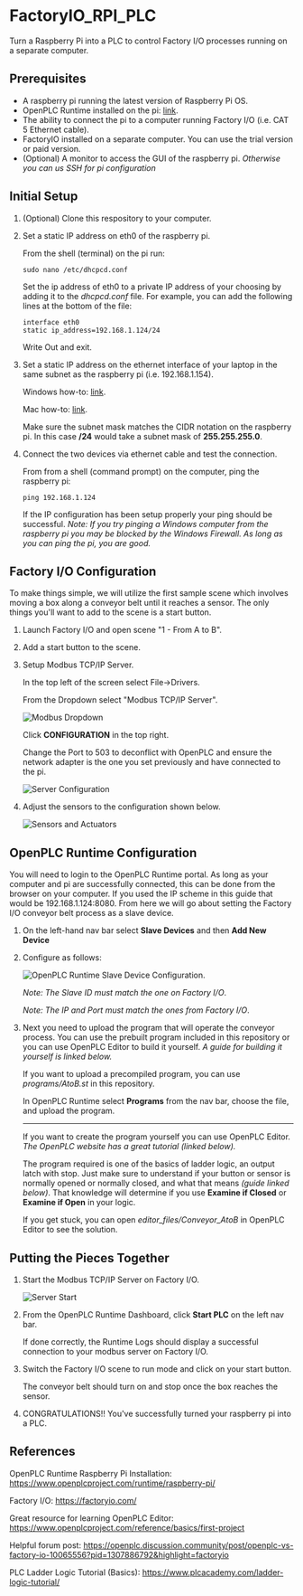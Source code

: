 # FactoryIO_RPI_PLC
Turn a Raspberry Pi into a PLC to control Factory I/O processes running on a separate computer.  

## Prerequisites
- A raspberry pi running the latest version of Raspberry Pi OS.
- OpenPLC Runtime installed on the pi: [link](https://www.openplcproject.com/runtime/raspberry-pi/).
- The ability to connect the pi to a computer running Factory I/O (i.e. CAT 5 Ethernet cable).
- FactoryIO installed on a separate computer. You can use the trial version or paid version.
- (Optional) A monitor to access the GUI of the raspberry pi. *Otherwise you can us SSH for pi configuration*

## Initial Setup
1. (Optional) Clone this respository to your computer.

2. Set a static IP address on eth0 of the raspberry pi.

	From the shell (terminal) on the pi run:

	`sudo nano /etc/dhcpcd.conf`

	Set the ip address of eth0 to a private IP address of your choosing by adding it to the *dhcpcd.conf* file. For example, you can add the following lines at the bottom of the file:

	```
	interface eth0
	static ip_address=192.168.1.124/24
	```

	Write Out and exit.

3. Set a static IP address on the ethernet interface of your laptop in the same subnet as the raspberry pi (i.e. 192.168.1.154).

	Windows how-to: [link](https://pureinfotech.com/set-static-ip-address-windows-10/).

	Mac how-to: [link](https://kb.netgear.com/000037250/Setting-a-static-IP-address-on-your-network-adapter-in-Mac-OS-for-direct-access-to-an-access-point).

	Make sure the subnet mask matches the CIDR notation on the raspberry pi. In this case **/24** would take a subnet mask of **255.255.255.0**.

4. Connect the two devices via ethernet cable and test the connection.

	From from a shell (command prompt) on the computer, ping the raspberry pi:

	`ping 192.168.1.124`

	If the IP configuration has been setup properly your ping should be successful. *Note: If you try pinging a Windows computer from the raspberry pi you may be blocked by the Windows Firewall. As long as you can ping the pi, you are good.*

## Factory I/O Configuration

To make things simple, we will utilize the first sample scene which involves moving a box along a conveyor belt until it reaches a sensor. The only things you'll want to add to the scene is a start button.

1. Launch Factory I/O and open scene "1 - From A to B".

2. Add a start button to the scene.

3. Setup Modbus TCP/IP Server.

	In the top left of the screen select File->Drivers.
	
	From the Dropdown select "Modbus TCP/IP Server".

	![Modbus Dropdown](images/select_mod_server.png)

	Click **CONFIGURATION** in the top right.

	Change the Port to 503 to deconflict with OpenPLC and ensure the network adapter is the one you set previously and have connected to the pi.

	![Server Configuration](images/conf_adapter_n_port.png)

4. Adjust the sensors to the configuration shown below.

	![Sensors and Actuators](images/sensors_actuators.png)

## OpenPLC Runtime Configuration

You will need to login to the OpenPLC Runtime portal. As long as your computer and pi are successfully connected, this can be done from the browser on your computer. If you used the IP scheme in this guide that would be 192.168.1.124:8080. From here we will go about setting the Factory I/O conveyor belt process as a slave device.

1. On the left-hand nav bar select **Slave Devices** and then **Add New Device**

2. Configure as follows:

	![OpenPLC Runtime Slave Device Configuration](images/runtime_conf.png).

	*Note: The Slave ID must match the one on Factory I/O*.

	*Note: The IP and Port must match the ones from Factory I/O*.

3. Next you need to upload the program that will operate the conveyor process. You can use the prebuilt program included in this repository or you can use OpenPLC Editor to build it yourself. *A guide for building it yourself is linked below.*

	If you want to upload a precompiled program, you can use *programs/AtoB.st* in this repository.

	In OpenPLC Runtime select **Programs** from the nav bar, choose the file, and upload the program.

	-----
	If you want to create the program yourself you can use OpenPLC Editor. *The OpenPLC website has a great tutorial (linked below).*
	
	The program required is one of the basics of ladder logic, an output latch with stop. Just make sure to understand if your button or sensor is normally opened or normally closed, and what that means *(guide linked below)*. That knowledge will determine if you use **Examine if Closed** or **Examine if Open** in your logic.

	If you get stuck, you can open *editor_files/Conveyor_AtoB* in OpenPLC Editor to see the solution.

## Putting the Pieces Together

1. Start the Modbus TCP/IP Server on Factory I/O.

	![Server Start](images/server_start.png)

2. From the OpenPLC Runtime Dashboard, click **Start PLC** on the left nav bar.

	If done correctly, the Runtime Logs should display a successful connection to your modbus server on Factory I/O.

3. Switch the Factory I/O scene to run mode and click on your start button.

	The conveyor belt should turn on and stop once the box reaches the sensor.

4. CONGRATULATIONS!! You've successfully turned your raspberry pi into a PLC. 

## References

OpenPLC Runtime Raspberry Pi Installation: https://www.openplcproject.com/runtime/raspberry-pi/

Factory I/O: https://factoryio.com/

Great resource for learning OpenPLC Editor: https://www.openplcproject.com/reference/basics/first-project

Helpful forum post: https://openplc.discussion.community/post/openplc-vs-factory-io-10065556?pid=1307886792&highlight=factoryio

PLC Ladder Logic Tutorial (Basics): https://www.plcacademy.com/ladder-logic-tutorial/



